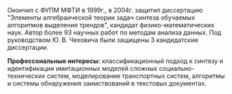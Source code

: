 Окончил с ФУПМ МФТИ в 1999г., в 2004г. защитил диссертацию "Элементы алгебраической теории задач синтеза обучаемых алгоритмов выделения трендов", кандидат физико-математических наук. Автор более 93 научных работ по методам анализа данных. Под руководством Ю. В. Чеховича были защищены 3 кандидатские диссертации.

**Профессональные интересы:** классификационный подход к синтезу и идентификации имитационных моделей сложных социально-технических систем, моделирование транспортных систем, алгоритмы и системы обнаружения заимствований в текстовых документах.

